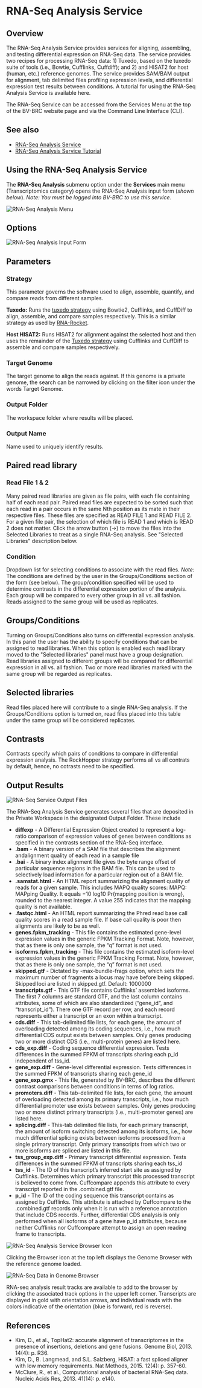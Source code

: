# RNA-Seq Analysis Service

## Overview
The RNA-Seq Analysis Service provides services for aligning, assembling, and testing differential expression on RNA-Seq data. The service provides two recipes for processing RNA-Seq data: 1) Tuxedo, based on the tuxedo suite of tools (i.e., Bowtie, Cufflinks, Cuffdiff); and 2) and HISAT2 for host (human, etc.) reference genomes. The service provides SAM/BAM output for alignment, tab delimited files profiling expression levels, and differential expression test results between conditions. A tutorial for using the RNA-Seq Analysis Service is available here.

The RNA-Seq Service can be accessed from the Services Menu at the top of the BV-BRC website page and via the Command Line Interface (CLI).

## See also
* [RNA-Seq Analysis Service](https://bv-brc.org/app/Rnaseq)
* [RNA-Seq Analysis Service Tutorial](../../tutorial/rna_seq_submission/submitting_rna_seq_job.html)

## Using the RNA-Seq Analysis Service
The **RNA-Seq Analysis** submenu option under the **Services** main menu (Transcriptomics category) opens the RNA-Seq Analysis input form (*shown below*). *Note: You must be logged into BV-BRC to use this service.*

![RNA-Seq Analysis Menu](../images/bv_services_menu.png)

## Options
![RNA-Seq Analysis Input Form](../images/rna-seq_analysis_input_form2.png) 

## Parameters

### Strategy
This parameter governs the software used to align, assemble, quantify, and compare reads from different samples.

**Tuxedo:** Runs the [tuxedo
strategy](http://www.nature.com/nprot/journal/v7/n3/abs/nprot.2012.016.html) using Bowtie2, Cufflinks, and CuffDiff to align, assemble, and compare samples respectively. This is a similar strategy as used by
[RNA-Rocket](http://bioinformatics.oxfordjournals.org/content/31/9/1496).

**Host HISAT2:** Runs HISAT2 for alignment against the selected host and then uses the remainder of the [Tuxedo
strategy](http://www.nature.com/nprot/journal/v7/n3/abs/nprot.2012.016.html)
using Cufflinks and CuffDiff to assemble and compare samples respectively.

### Target Genome
The target genome to align the reads against. If this genome is a private genome, the search can be narrowed by clicking on the filter icon under the words Target Genome.

### Output Folder
The workspace folder where results will be placed.

### Output Name
Name used to uniquely identify results.

## Paired read library

### Read File 1 & 2
Many paired read libraries are given as file pairs, with each file containing half of each read pair. Paired read files are expected to be sorted such that each read in a pair occurs in the same Nth position as its mate in their respective files. These files are
specified as READ FILE 1 and READ FILE 2. For a given file pair, the selection of which file is READ 1 and which is READ 2 does not matter. Click the arrow button (->) to move the files into the Selected Libraries to treat as a single RNA-Seq analysis.  See "Selected Libraries" description below. 

### Condition
Dropdown list for selecting conditions to associate with the read files.  *Note:* The conditions are defined by the user in the Groups/Conditions section of the form (see below). The group/condition specified will be used to determine contrasts in the differential expression portion of the analysis. Each group will be compared to every other group in all vs. all fashion. Reads assigned to the same group will be used as replicates.

## Groups/Conditions
Turning on Groups/Conditions also turns on differential expression analysis. In this panel the user has the ability to specify conditions that can be assigned to read libraries. When this option is enabled each read library moved to the "Selected libraries" panel must have a group designation. Read libraries assigned to different groups will be compared for differential expression in all vs. all fashion. Two or more read libraries marked with the same group will be regarded as replicates.

## Selected libraries
Read files placed here will contribute to a single RNA-Seq analysis. If the Groups/Conditions option is turned on, read files placed into this table under the same group will be considered replicates.

## Contrasts
Contrasts specify which pairs of conditions to compare in differential expression analysis. The RockHopper strategy performs all vs all contrats by default, hence, no cotrasts need to be specified. 

## Output Results
![RNA-Seq Service Output Files](../images/rna_seq_job_result.png) 

The RNA-Seq Analysis Service generates several files that are deposited in the Private Workspace in the designated Output Folder. These include

* **diffexp** - A Differential Expression Object created to represent a log-ratio comparison of expression values of genes between conditions as specified in the contrasts section of the RNA-Seq interface.
* **.bam** - A binary version of a SAM file that describes the alignment andalignment quality of each read in a sample file
* **.bai** - A binary index alignment file gives the byte range offset of particular sequence regions in the BAM file. This can be used to selectively load information for a particular region out of a BAM file.
* **.samstat.html** - An HTML report summarizing the alignment quality of reads for a given sample. This includes MAPQ quality scores: MAPQ: MAPping Quality. It equals −10 log10 Pr{mapping position is wrong}, rounded to the nearest integer. A value 255 indicates that the mapping quality is not available.
* **.fastqc.html** - An HTML report summarizing the Phred read base call quality scores in a read sample file. If base call quality is poor then alignments are likely to be as well.
* **genes.fpkm_tracking** - This file contains the estimated gene-level expression values in the generic FPKM Tracking Format. Note, however, that as there is only one sample, the “q” format is not used.
* **isoforms.fpkm_tracking** - This file contains the estimated isoform-level expression values in the generic FPKM Tracking Format. Note, however, that as there is only one sample, the “q” format is not used.
* **skipped.gtf** - Dictated by -max-bundle-frags option, which sets the maximum number of fragments a locus may have before being skipped. Skipped loci are listed in skipped.gtf. Default: 1000000
* **transcripts.gtf** - This GTF file contains Cufflinks’ assembled isoforms. The first 7 columns are standard GTF, and the last column contains attributes, some of which are also standardized (“gene_id”, and “transcript_id”). There one GTF record per row, and each record represents either a transcript or an exon within a transcript.
* **cds.diff** - This tab-delimited file lists, for each gene, the amount of overloading detected among its coding sequences, i.e., how much differential CDS output exists between samples. Only genes producing two or more distinct CDS (i.e., multi-protein genes) are listed here.
* **cds_exp.diff** - Coding sequence differential expression. Tests differences in the summed FPKM of transcripts sharing each p_id independent of tss_id.
* **gene_exp.diff** - Gene-level differential expression. Tests differences in the summed FPKM of transcripts sharing each gene_id
* **gene_exp.gmx** - This file, generated by BV-BRC, describes the different contrast comparisons between conditions in terms of log ratios.
* **promoters.diff** - This tab-delimited file lists, for each gene, the amount of overloading detected among its primary transcripts, i.e., how much differential promoter use exists between samples. Only genes producing two or more distinct primary transcripts (i.e., multi-promoter genes) are listed here.
* **splicing.diff** - This-tab delimited file lists, for each primary transcript, the amount of isoform switching detected among its isoforms, i.e., how much differential splicing exists between isoforms processed from a single primary transcript. Only primary transcripts from which two or more isoforms are spliced are listed in this file.
* **tss_group_exp.diff** - Primary transcript differential expression. Tests differences in the summed FPKM of transcripts sharing each tss_id
* **tss_id** - The ID of this transcript’s inferred start site as assigned by Cufflinks. Determines which primary transcript this processed transcript is believed to come from. Cuffcompare appends this attribute to every transcript reported in the .combined.gtf file.
* **p_id** - The ID of the coding sequence this transcript contains as assigned by Cufflinks. This attribute is attached by Cuffcompare to the .combined.gtf records only when it is run with a reference annotation that include CDS records. Further, differential CDS analysis is only performed when all isoforms of a gene have p_id attributes, because neither Cufflinks nor Cuffcompare attempt to assign an open reading frame to transcripts.

![RNA-Seq Analysis Service Browser Icon](../images/rna-seq_analysis_browser_icon.png)

Clicking the Browser icon at the top left displays the Genome Browser with the reference genome loaded.  

![RNA-Seq Data in Genome Browser](../images/rna-seq_genome_browser.png)

RNA-seq analysis result tracks are available to add to the browser by clicking the associated track options in the upper left corner. Transcripts are displayed in gold with orientation arrows, and individual reads with the colors indicative of the orientation (blue is forward, red is reverse). 

## References
* Kim, D., et al., TopHat2: accurate alignment of transcriptomes in the presence of insertions, deletions and gene fusions. Genome Biol, 2013. 14(4): p. R36.
* Kim, D., B. Langmead, and S.L. Salzberg, HISAT: a fast spliced aligner with low memory requirements. Nat Methods, 2015. 12(4): p. 357-60.
* McClure, R., et al., Computational analysis of bacterial RNA-Seq data. Nucleic Acids Res, 2013. 41(14): p. e140.

